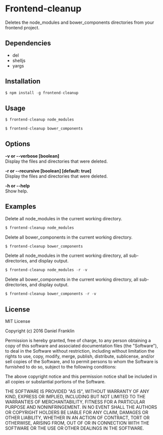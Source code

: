 # Frontend-cleanup

Deletes the node_modules and bower_components directories from your frontend project.

## Dependencies
* del
* shelljs
* yargs

## Installation
````javascript
$ npm install -g frontend-cleanup
````
## Usage
````javascript
$ frontend-cleanup node_modules
````
````javascript
$ frontend-cleanup bower_components
````
## Options

**-v or --verbose [boolean]**  
Display the files and directories that were deleted.

**-r or --recursive  [boolean] [default: true]**  
Display the files and directories that were deleted.

**-h or --help**  
Show help.

## Examples

Delete all node_modules in the current working directory.
````javascript
$ frontend-cleanup node_modules
````

Delete all bower_components in the current working directory.
````javascript
$ frontend-cleanup bower_components
````

Delete all node_modules in the current working directory, all sub-directories, and display output.
````javascript
$ frontend-cleanup node_modules -r -v
````

Delete all bower_components in the current working directory, all sub-directories, and display output.
````javascript
$ frontend-cleanup bower_components -r -v
````

## License

MIT License

Copyright (c) 2016 Daniel Franklin

Permission is hereby granted, free of charge, to any person obtaining a copy
of this software and associated documentation files (the "Software"), to deal
in the Software without restriction, including without limitation the rights
to use, copy, modify, merge, publish, distribute, sublicense, and/or sell
copies of the Software, and to permit persons to whom the Software is
furnished to do so, subject to the following conditions:

The above copyright notice and this permission notice shall be included in all
copies or substantial portions of the Software.

THE SOFTWARE IS PROVIDED "AS IS", WITHOUT WARRANTY OF ANY KIND, EXPRESS OR
IMPLIED, INCLUDING BUT NOT LIMITED TO THE WARRANTIES OF MERCHANTABILITY,
FITNESS FOR A PARTICULAR PURPOSE AND NONINFRINGEMENT. IN NO EVENT SHALL THE
AUTHORS OR COPYRIGHT HOLDERS BE LIABLE FOR ANY CLAIM, DAMAGES OR OTHER
LIABILITY, WHETHER IN AN ACTION OF CONTRACT, TORT OR OTHERWISE, ARISING FROM,
OUT OF OR IN CONNECTION WITH THE SOFTWARE OR THE USE OR OTHER DEALINGS IN THE
SOFTWARE.